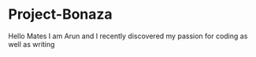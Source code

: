 # Project-Bonaza
Hello Mates I am Arun and I recently discovered my passion for coding as well as writing 

